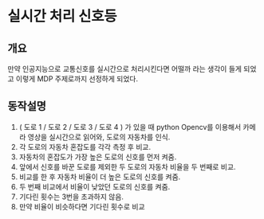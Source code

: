 # 실시간 처리 신호등

## 개요
   만약 인공지능으로 교통신호를 실시간으로 처리시킨다면 어떨까 라는 생각이 들게 되었고 이렇게 MDP
   주제로까지 선정하게 되었다.

## 동작설명
   1. ( 도로 1 / 도로 2 / 도로 3 / 도로 4 ) 가 있을 때 python Opencv를 이용해서 카메라 영상을 실시간으로
      읽어와, 도로의 자동차를 인식.
   3. 각 도로의 자동차 혼잡도를 각각 측정 후 비교.
   4. 자동차의 혼잡도가 가장 높은 도로의 신호를 먼저 켜줌.
   5. 앞에서 신호를 바꾼 도로를 제외한 두 도로의 자동차 비율을 두 번째로 비교.
   6. 비교를 한 후 자동차 비율이 더 높은 도로의 신호를 켜줌.
   7. 두 번째 비교에서 비율이 낮았던 도로의 신호를 켜줌.
   8. 기다린 횟수는 3번을 초과하지 않음.
   9. 만약 비율이 비슷하다면 기다린 횟수로 비교

